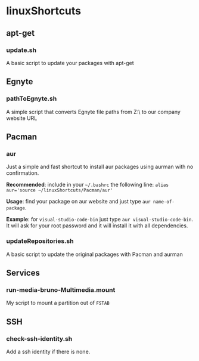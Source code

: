 # linuxShortcuts

## apt-get
### update.sh
A basic script to update your packages with apt-get


## Egnyte
### pathToEgnyte.sh
A simple script that converts Egnyte file paths from Z:\ to our company website URL


## Pacman
### aur
Just a simple and fast shortcut to install aur packages using aurman with no confirmation.

**Recommended**: include in your `~/.bashrc` the following line: `alias aur='source ~/linuxShortcuts/Pacman/aur'`

**Usage**: find your package on aur website and just type `aur name-of-package`.

**Example**: for `visual-studio-code-bin` just type `aur visual-studio-code-bin`. It will ask for your root password and it will install it with all dependencies.


### updateRepositories.sh
A basic script to update the original packages with Pacman and aurman


## Services
### run-media-bruno-Multimedia.mount
My script to mount a partition out of `FSTAB`


## SSH
### check-ssh-identity.sh
Add a ssh identity if there is none.
